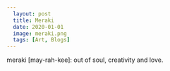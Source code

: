 ```yaml
---
  layout: post
  title: Meraki
  date: 2020-01-01
  image: meraki.png
  tags: [Art, Blogs]
---
```


meraki [may-rah-kee]: out of soul, creativity and love.




